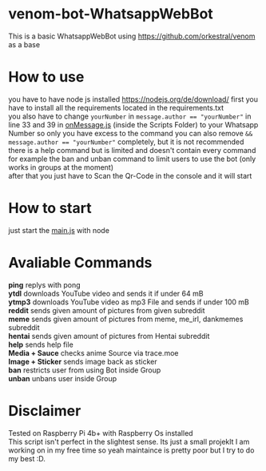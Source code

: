 # venom-bot-WhatsappWebBot

This is a basic WhatsappWebBot using https://github.com/orkestral/venom as a base

# How to use
you have to have node js installed https://nodejs.org/de/download/
first you have to install all the requirements located in the requirements.txt <br>
you also have to change `yourNumber` in `message.author == "yourNumber"` in line 33 and 39 in [onMessage.js](Scripts/onMessage.js) (inside the Scripts Folder) to your Whatsapp Number so only you have excess to the command you can also remove  `&& message.author == "yourNumber"` completely, but it is not recommended <br>
there is a help command but is limited and doesn't contain every command for example the ban and unban command to limit users to use the bot (only works in groups at the moment) <br>
after that you just have to Scan the Qr-Code in the console and it will start 

# How to start

just start the [main.js](Scripts/main.js) with node

# Avaliable Commands
**ping** replys with pong<br>
**ytdl** downloads YouTube video and sends it if under 64 mB <br>
**ytmp3** downloads YouTube video as mp3 File and sends if under 100 mB<br>
**reddit** sends given amount of pictures from given subreddit <br>
**meme** sends given amount of pictures from meme, me_irl, dankmemes subreddit<br>
**hentai** sends given amount of pictures from Hentai subreddit <br>
**help** sends help file<br>
**Media + Sauce** checks anime Source via trace.moe<br>
**Image + Sticker** sends image back as sticker<br>
**ban** restricts user from using Bot inside Group<br>
**unban** unbans user inside Group <br>

# Disclaimer
Tested on Raspberry Pi 4b+ with Raspberry Os installed <br>
This script isn't perfect in the slightest sense. Its just a small projeklt I am working on in my free time so yeah maintaince is pretty poor but I try to do my best :D.
